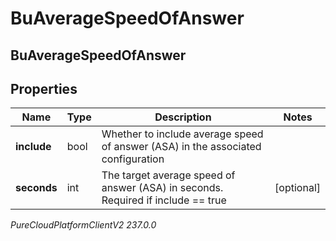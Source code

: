# BuAverageSpeedOfAnswer

## BuAverageSpeedOfAnswer

## Properties

|Name | Type | Description | Notes|
|------------ | ------------- | ------------- | -------------|
| **include** | bool | Whether to include average speed of answer (ASA) in the associated configuration | |
| **seconds** | int | The target average speed of answer (ASA) in seconds. Required if include &#x3D;&#x3D; true | [optional] |



_PureCloudPlatformClientV2 237.0.0_

